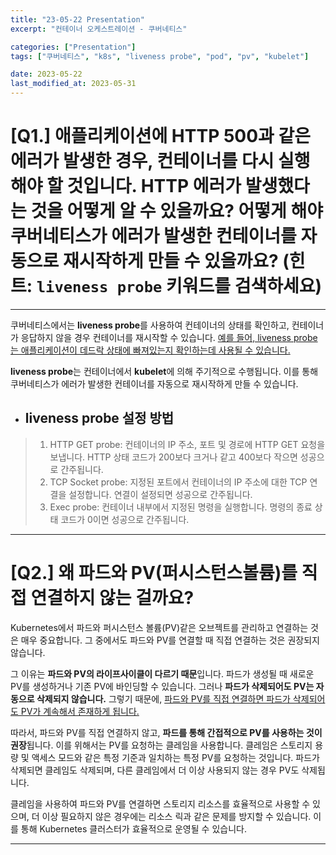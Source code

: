 ```yaml
---
title: "23-05-22 Presentation"
excerpt: "컨테이너 오케스트레이션 - 쿠버네티스"

categories: ["Presentation"]
tags: ["쿠버네티스", "k8s", "liveness probe", "pod", "pv", "kubelet"]

date: 2023-05-22
last_modified_at: 2023-05-31
---
```


# [Q1.] 애플리케이션에 HTTP 500과 같은 에러가 발생한 경우, 컨테이너를 다시 실행해야 할 것입니다. HTTP 에러가 발생했다는 것을 어떻게 알 수 있을까요? 어떻게 해야 쿠버네티스가 에러가 발생한 컨테이너를 자동으로 재시작하게 만들 수 있을까요? (힌트: `liveness probe` 키워드를 검색하세요)

---

 쿠버네티스에서는 **liveness probe**를 사용하여 컨테이너의 상태를 확인하고, 컨테이너가 응답하지 않을 경우 컨테이너를 재시작할 수 있습니다. [예를 들어, liveness probe는 애플리케이션이 데드락 상태에 빠져있는지 확인하는데 사용될 수 있습니다.](https://kubernetes.io/docs/tasks/configure-pod-container/configure-liveness-readiness-startup-probes/)

 **liveness probe**는 컨테이너에서 **kubelet**에 의해 주기적으로 수행됩니다. 이를 통해 쿠버네티스가 에러가 발생한 컨테이너를 자동으로 재시작하게 만들 수 있습니다.

- ## liveness probe 설정 방법

> 1.  HTTP GET probe: 컨테이너의 IP 주소, 포트 및 경로에 HTTP GET 요청을 보냅니다. HTTP 상태 코드가 200보다 크거나 같고 400보다 작으면 성공으로 간주됩니다.
> 2. TCP Socket probe: 지정된 포트에서 컨테이너의 IP 주소에 대한 TCP 연결을 설정합니다. 연결이 설정되면 성공으로 간주됩니다.
> 3. Exec probe: 컨테이너 내부에서 지정된 명령을 실행합니다. 명령의 종료 상태 코드가 0이면 성공으로 간주됩니다.



---

# [Q2.] 왜 파드와 PV(퍼시스턴스볼륨)를 직접 연결하지 않는 걸까요?

 Kubernetes에서 파드와 퍼시스턴스 볼륨(PV)같은 오브젝트를 관리하고 연결하는 것은 매우 중요합니다. 그 중에서도 파드와 PV를 연결할 때 직접 연결하는 것은 권장되지 않습니다.

그 이유는 **파드와 PV의 라이프사이클이 다르기 때문**입니다. 파드가 생성될 때 새로운 PV를 생성하거나 기존 PV에 바인딩할 수 있습니다. 그러나 **파드가 삭제되어도 PV는 자동으로 삭제되지 않습니다.** 그렇기 때문에, <u>파드와 PV를 직접 연결하면 파드가 삭제되어도 PV가 계속해서 존재하게 됩니다.</u>

따라서, 파드와 PV를 직접 연결하지 않고, **파드를 통해 간접적으로 PV를 사용하는 것이 권장**됩니다. 이를 위해서는 PV를 요청하는 클레임을 사용합니다. 클레임은 스토리지 용량 및 액세스 모드와 같은 특정 기준과 일치하는 특정 PV를 요청하는 것입니다. 파드가 삭제되면 클레임도 삭제되며, 다른 클레임에서 더 이상 사용되지 않는 경우 PV도 삭제됩니다.

클레임을 사용하여 파드와 PV를 연결하면 스토리지 리소스를 효율적으로 사용할 수 있으며, 더 이상 필요하지 않은 경우에는 리소스 릭과 같은 문제를 방지할 수 있습니다. 이를 통해 Kubernetes 클러스터가 효율적으로 운영될 수 있습니다.



---